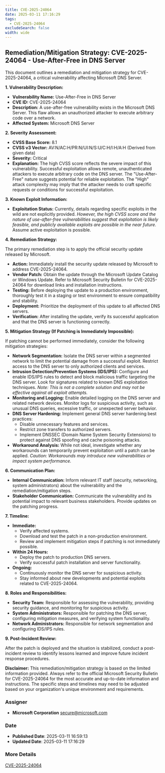 ```yaml
---
title: CVE-2025-24064
date: 2025-03-11 17:16:29
tags:
  - CVE-2025-24064
excludeSearch: false
width: wide
---
```


## Remediation/Mitigation Strategy: CVE-2025-24064 - Use-After-Free in DNS Server

This document outlines a remediation and mitigation strategy for CVE-2025-24064, a critical vulnerability affecting Microsoft DNS Server.

**1. Vulnerability Description:**

*   **Vulnerability Name:** Use-After-Free in DNS Server
*   **CVE ID:** CVE-2025-24064
*   **Description:** A use-after-free vulnerability exists in the Microsoft DNS Server.  This flaw allows an unauthorized attacker to execute arbitrary code over a network.
*   **Affected System:** Microsoft DNS Server

**2. Severity Assessment:**

*   **CVSS Base Score:** 8.1
*   **CVSS v3 Vector:** AV:N/AC:H/PR:N/UI:N/S:U/C:H/I:H/A:H (Derived from given data)
*   **Severity:** Critical
*   **Explanation:** The high CVSS score reflects the severe impact of this vulnerability.  Successful exploitation allows remote, unauthenticated attackers to execute arbitrary code on the DNS server. The "Use-After-Free" nature suggests potential for reliable exploitation.  The "High" attack complexity may imply that the attacker needs to craft specific requests or conditions for successful exploitation.

**3. Known Exploit Information:**

*   **Exploitation Status:** Currently, details regarding specific exploits in the wild are not explicitly provided. *However, the high CVSS score and the nature of use-after-free vulnerabilities suggest that exploitation is likely feasible, and publicly available exploits are possible in the near future.*  Assume active exploitation is possible.

**4. Remediation Strategy:**

The primary remediation step is to apply the official security update released by Microsoft.

*   **Action:** Immediately install the security update released by Microsoft to address CVE-2025-24064.
*   **Vendor Patch:** Obtain the update through the Microsoft Update Catalog or Windows Update.  Refer to Microsoft Security Bulletin for CVE-2025-24064 for download links and installation instructions.
*   **Testing:** Before deploying the update to a production environment, thoroughly test it in a staging or test environment to ensure compatibility and stability.
*   **Deployment:**  Prioritize the deployment of this update to all affected DNS servers.
*   **Verification:** After installing the update, verify its successful application and that the DNS server is functioning correctly.

**5. Mitigation Strategy (If Patching is Immediately Impossible):**

If patching cannot be performed immediately, consider the following mitigation strategies:

*   **Network Segmentation:** Isolate the DNS server within a segmented network to limit the potential damage from a successful exploit.  Restrict access to the DNS server to only authorized clients and services.
*   **Intrusion Detection/Prevention Systems (IDS/IPS):** Configure and enable IDS/IPS rules to detect and block malicious traffic targeting the DNS server.  Look for signatures related to known DNS exploitation techniques.  *Note: This is not a complete solution and may not be effective against all exploit attempts.*
*   **Monitoring and Logging:**  Enable detailed logging on the DNS server and related network devices.  Monitor logs for suspicious activity, such as unusual DNS queries, excessive traffic, or unexpected server behavior.
*   **DNS Server Hardening:**  Implement general DNS server hardening best practices:
    *   Disable unnecessary features and services.
    *   Restrict zone transfers to authorized servers.
    *   Implement DNSSEC (Domain Name System Security Extensions) to protect against DNS spoofing and cache poisoning attacks.
*   **Workaround Analysis:** While not ideal, investigate whether any workarounds can temporarily prevent exploitation until a patch can be applied. *Caution: Workarounds may introduce new vulnerabilities or impact system performance.*

**6. Communication Plan:**

*   **Internal Communication:**  Inform relevant IT staff (security, networking, system administrators) about the vulnerability and the remediation/mitigation steps.
*   **Stakeholder Communication:**  Communicate the vulnerability and its potential impact to relevant business stakeholders.  Provide updates on the patching progress.

**7. Timeline:**

*   **Immediate:**
    *   Verify affected systems.
    *   Download and test the patch in a non-production environment.
    *   Review and implement mitigation steps if patching is not immediately possible.
*   **Within 24 Hours:**
    *   Deploy the patch to production DNS servers.
    *   Verify successful patch installation and server functionality.
*   **Ongoing:**
    *   Continuously monitor the DNS server for suspicious activity.
    *   Stay informed about new developments and potential exploits related to CVE-2025-24064.

**8. Roles and Responsibilities:**

*   **Security Team:**  Responsible for assessing the vulnerability, providing security guidance, and monitoring for suspicious activity.
*   **System Administrators:** Responsible for patching the DNS server, configuring mitigation measures, and verifying system functionality.
*   **Network Administrators:** Responsible for network segmentation and configuring IDS/IPS rules.

**9. Post-Incident Review:**

After the patch is deployed and the situation is stabilized, conduct a post-incident review to identify lessons learned and improve future incident response procedures.

**Disclaimer:**  This remediation/mitigation strategy is based on the limited information provided. Always refer to the official Microsoft Security Bulletin for CVE-2025-24064 for the most accurate and up-to-date information and instructions.  The specific steps and timelines may need to be adjusted based on your organization's unique environment and requirements.

### Assigner
- **Microsoft Corporation** <secure@microsoft.com>

### Date
- **Published Date**: 2025-03-11 16:59:13
- **Updated Date**: 2025-03-11 17:16:29

### More Details
[CVE-2025-24064](https://www.cvedetails.com/cve/CVE-2025-24064)